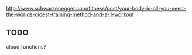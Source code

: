 http://www.schwarzenegger.com/fitness/post/your-body-is-all-you-need-the-worlds-oldest-training-method-and-a-1-workout

## TODO
cloud functions?